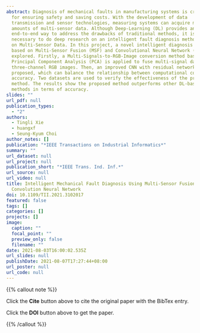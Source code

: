 ```yaml
---
abstract: Diagnosis of mechanical faults in manufacturing systems is critical
  for ensuring safety and saving costs. With the development of data
  transmission and sensor technologies, measuring systems can acquire massive
  amounts of multi-sensor data. Although Deep-Learning (DL) provides an
  end-to-end way to address the drawbacks of traditional methods, it is
  necessary to do deep research on an intelligent fault diagnosis method based
  on Multi-Sensor Data. In this project, a novel intelligent diagnosis method
  based on Multi-Sensor Fusion (MSF) and Convolutional Neural Network (CNN) is
  explored. Firstly, a Multi-Signals-to-RGB-Image conversion method based on
  Principal Component Analysis (PCA) is applied to fuse multi-signal data into
  three-channel RGB images. Then, an improved CNN with residual networks is
  proposed, which can balance the relationship between computational cost and
  accuracy. Two datasets are used to verify the effectiveness of the proposed
  method. The results show the proposed method outperforms other DL-based
  methods in terms of accuracy.
slides: ""
url_pdf: null
publication_types:
  - "2"
authors:
  - Tingli Xie
  - huangxf
  - Seung-Kyum Choi
author_notes: []
publication: "*IEEE Transactions on Industrial Informatics*"
summary: ""
url_dataset: null
url_project: null
publication_short: "*IEEE Trans. Ind. Inf.*"
url_source: null
url_video: null
title: Intelligent Mechanical Fault Diagnosis Using Multi-Sensor Fusion and
  Convolution Neural Network
doi: 10.1109/TII.2021.3102017
featured: false
tags: []
categories: []
projects: []
image:
  caption: ""
  focal_point: ""
  preview_only: false
  filename: ""
date: 2021-08-03T16:00:02.535Z
url_slides: null
publishDate: 2021-08-07T17:27:44+08:00
url_poster: null
url_code: null
---
```


{{% callout note %}}

Click the **Cite** button above to cite the original paper with the BibTex entry.

Click the **DOI** button above to get the paper.

{{% /callout %}}
